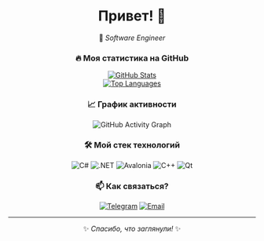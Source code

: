 <div align="center">

# Привет! 👋  
🚀 *Software Engineer*  

### 🔥 **Моя статистика на GitHub**  

[![GitHub Stats](https://github-readme-stats.vercel.app/api?username=AndrewChebotarev&show_icons=true&theme=radical&hide_border=true)](https://github.com/AndrewChebotarev)  
[![Top Languages](https://github-readme-stats.vercel.app/api/top-langs/?username=AndrewChebotarev&layout=compact&theme=radical&hide_border=true)](https://github.com/AndrewChebotarev)  

### 📈 **График активности**  
![GitHub Activity Graph](https://github-readme-activity-graph.vercel.app/graph?username=AndrewChebotarev&theme=github-dark&hide_border=true&area=true)  

### 🛠 **Мой стек технологий**  
![C#](https://img.shields.io/badge/-C%23-239120?logo=c-sharp&logoColor=white)
![.NET](https://img.shields.io/badge/-.NET-512BD4?logo=.net&logoColor=white)
![Avalonia](https://img.shields.io/badge/-Avalonia-FF3D00?logo=avalonia&logoColor=white)
![C++](https://img.shields.io/badge/-C++-00599C?logo=c%2B%2B&logoColor=white)
![Qt](https://img.shields.io/badge/-Qt-41CD52?logo=qt&logoColor=white) 

### 📫 **Как связаться?**  
[![Telegram](https://img.shields.io/badge/-Telegram-26A5E4?style=for-the-badge&logo=telegram)](https://t.me/ChebHit)
[![Email](https://img.shields.io/badge/-Email-D14836?style=for-the-badge&logo=gmail&logoColor=white)](mailto:wizi48wizi@gmail.com)  

---  
✨ *Спасибо, что заглянули!* ✨  

</div>
